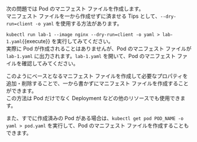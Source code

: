 次の問題では Pod のマニフェスト ファイルを作成します。  
マニフェスト ファイルを一から作成せずに済ませる Tips として、`--dry-run=client -o yaml` を使用する方法があります。
    
`kubectl run lab-1 --image nginx --dry-run=client -o yaml > lab-1.yaml`{{execute}} を実行してみてください。  
実際に Pod が作成されることはありませんが、Pod のマニフェスト ファイルが `lab-1.yaml` に出力されます。`lab-1.yaml` を開いて、Pod のマニフェスト ファイルを確認してみてください。  
  
このようにベースとなるマニフェスト ファイルを作成して必要なプロパティを追加・削除することで、一から書かずにマニフェスト ファイルを作成することができます。  
この方法は Pod だけでなく Deployment などの他のリソースでも使用できます。  
  
また、すでに作成済みの Pod がある場合は、`kubectl get pod POD_NAME -o yaml > pod.yaml` を実行して、Pod のマニフェスト ファイルを作成することもできます。